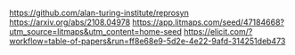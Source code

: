 https://github.com/alan-turing-institute/reprosyn
https://arxiv.org/abs/2108.04978
https://app.litmaps.com/seed/47184668?utm_source=litmaps&utm_content=home-seed
https://elicit.com/?workflow=table-of-papers&run=ff8e68e9-5d2e-4e22-9afd-314251deb473
